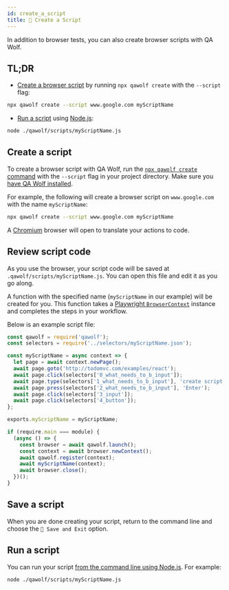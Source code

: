 ```yaml
---
id: create_a_script
title: 🤖 Create a Script
---
```


In addition to browser tests, you can also create browser scripts with QA Wolf.

## TL;DR

- [Create a browser script](#create-a-script) by running `npx qawolf create` with the `--script` flag:

```bash
npx qawolf create --script www.google.com myScriptName
```

- [Run a script](#run-a-script) using [Node.js](https://nodejs.dev/run-nodejs-scripts-from-the-command-line):

```bash
node ./qawolf/scripts/myScriptName.js
```

## Create a script

To create a browser script with QA Wolf, run the [`npx qawolf create` command](api/cli#npx-qawolf-create-url-name) with the `--script` flag in your project directory. Make sure you [have QA Wolf installed](install).

For example, the following will create a browser script on `www.google.com` with the name `myScriptName`:

```bash
npx qawolf create --script www.google.com myScriptName
```

A [Chromium](https://www.chromium.org/Home) browser will open to translate your actions to code.

## Review script code

As you use the browser, your script code will be saved at `.qawolf/scripts/myScriptName.js`. You can open this file and edit it as you go along.

A function with the specified name (`myScriptName` in our example) will be created for you. This function takes a [Playwright `BrowserContext`](https://github.com/microsoft/playwright/blob/master/docs/api.md#class-browsercontext) instance and completes the steps in your workflow.

Below is an example script file:

```js
const qawolf = require('qawolf');
const selectors = require('../selectors/myScriptName.json');

const myScriptName = async context => {
  let page = await context.newPage();
  await page.goto('http://todomvc.com/examples/react');
  await page.click(selectors['0_what_needs_to_b_input']);
  await page.type(selectors['1_what_needs_to_b_input'], 'create script!');
  await page.press(selectors['2_what_needs_to_b_input'], 'Enter');
  await page.click(selectors['3_input']);
  await page.click(selectors['4_button']);
};

exports.myScriptName = myScriptName;

if (require.main === module) {
  (async () => {
    const browser = await qawolf.launch();
    const context = await browser.newContext();
    await qawolf.register(context);
    await myScriptName(context);
    await browser.close();
  })();
}
```

## Save a script

When you are done creating your script, return to the command line and choose the `💾 Save and Exit` option.

## Run a script

You can run your script [from the command line using Node.js](https://nodejs.dev/run-nodejs-scripts-from-the-command-line). For example:

```bash
node ./qawolf/scripts/myScriptName.js
```
